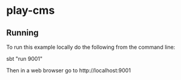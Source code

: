 # play-cms

## Running
To run this example locally do the following from the command line:

sbt "run 9001"

Then in a web browser go to http://localhost:9001
